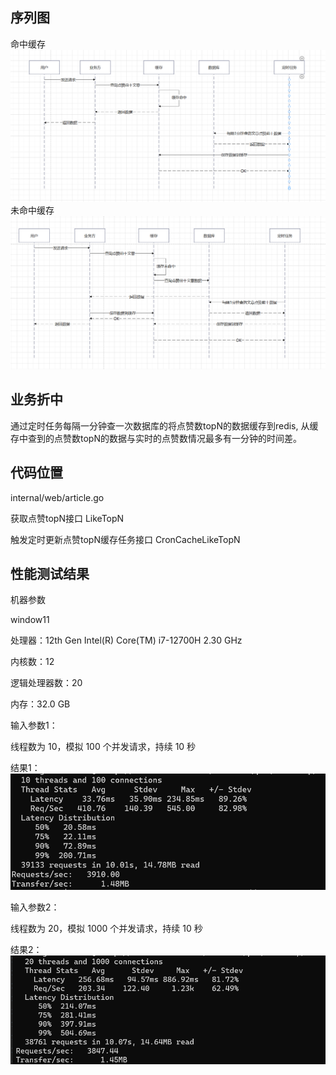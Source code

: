## 序列图
命中缓存
![img_2.png](img_2.png)
未命中缓存
![img_3.png](img_3.png)
## 业务折中
通过定时任务每隔一分钟查一次数据库的将点赞数topN的数据缓存到redis,
从缓存中查到的点赞数topN的数据与实时的点赞数情况最多有一分钟的时间差。

## 代码位置
internal/web/article.go

获取点赞topN接口
LikeTopN

触发定时更新点赞topN缓存任务接口
CronCacheLikeTopN
## 性能测试结果
机器参数

window11

处理器：12th Gen Intel(R) Core(TM) i7-12700H   2.30 GHz

内核数：12

逻辑处理器数：20

内存：32.0 GB

输入参数1：

线程数为 10，模拟 100 个并发请求，持续 10 秒

结果1：
![img_9.png](img_9.png)

输入参数2：

线程数为 20，模拟 1000 个并发请求，持续 10 秒

结果2：
![img_10.png](img_10.png)

